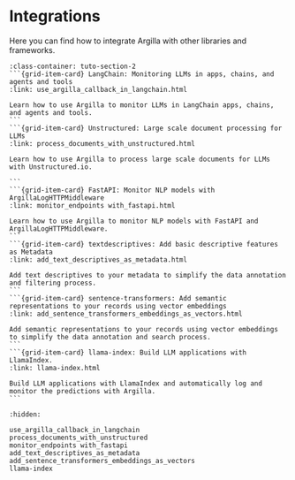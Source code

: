 # Integrations

Here you can find how to integrate Argilla with other libraries and frameworks.

````{grid}  1 1 3 3
:class-container: tuto-section-2
```{grid-item-card} LangChain: Monitoring LLMs in apps, chains, and agents and tools
:link: use_argilla_callback_in_langchain.html

Learn how to use Argilla to monitor LLMs in LangChain apps, chains, and agents and tools.
```
```{grid-item-card} Unstructured: Large scale document processing for LLMs
:link: process_documents_with_unstructured.html

Learn how to use Argilla to process large scale documents for LLMs with Unstructured.io.

```
```{grid-item-card} FastAPI: Monitor NLP models with ArgillaLogHTTPMiddleware
:link: monitor_endpoints with_fastapi.html

Learn how to use Argilla to monitor NLP models with FastAPI and ArgillaLogHTTPMiddleware.
```
```{grid-item-card} textdescriptives: Add basic descriptive features as Metadata
:link: add_text_descriptives_as_metadata.html

Add text descriptives to your metadata to simplify the data annotation and filtering process.
```
```{grid-item-card} sentence-transformers: Add semantic representations to your records using vector embeddings
:link: add_sentence_transformers_embeddings_as_vectors.html

Add semantic representations to your records using vector embeddings to simplify the data annotation and search process.
```
```{grid-item-card} llama-index: Build LLM applications with LlamaIndex.
:link: llama-index.html

Build LLM applications with LlamaIndex and automatically log and monitor the predictions with Argilla.
```
````

```{toctree}
:hidden:

use_argilla_callback_in_langchain
process_documents_with_unstructured
monitor_endpoints with_fastapi
add_text_descriptives_as_metadata
add_sentence_transformers_embeddings_as_vectors
llama-index
```
